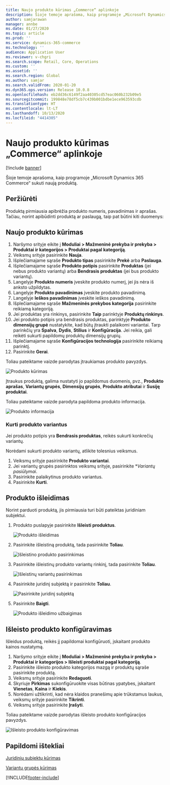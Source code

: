 ```yaml
---
title: Naujo produkto kūrimas „Commerce“ aplinkoje
description: Šioje temoje aprašoma, kaip programoje „Microsoft Dynamics 365 Commerce“ sukuti naują produktą.
author: samjarawan
manager: annbe
ms.date: 01/27/2020
ms.topic: article
ms.prod: ''
ms.service: dynamics-365-commerce
ms.technology: ''
audience: Application User
ms.reviewer: v-chgri
ms.search.scope: Retail, Core, Operations
ms.custom: ''
ms.assetid: ''
ms.search.region: Global
ms.author: samjar
ms.search.validFrom: 2020-01-20
ms.dyn365.ops.version: Release 10.0.8
ms.openlocfilehash: eb2dd36c6149f2aa40305cd57eac060b232b09e5
ms.sourcegitcommit: 199848e78df5cb7c439b001bdbe1ece963593cdb
ms.translationtype: HT
ms.contentlocale: lt-LT
ms.lasthandoff: 10/13/2020
ms.locfileid: "4414305"
---
```

# <a name="create-a-new-product-in-commerce"></a>Naujo produkto kūrimas „Commerce“ aplinkoje


[!include [banner](includes/banner.md)]

Šioje temoje aprašoma, kaip programoje „Microsoft Dynamics 365 Commerce“ sukuti naują produktą.

## <a name="overview"></a>Peržiūrėti

Produktą pirmiausia apibrėžia produkto numeris, pavadinimas ir aprašas. Tačiau, norint apibūdinti produktą ar paslaugą, taip pat būtini kiti duomenys:

## <a name="create-a-new-product"></a>Naujo produkto kūrimas

1. Naršymo srityje eikite į **Moduliai \> Mažmeninė prekyba ir prekyba \> Produktai ir kategorijos \> Produktai pagal kategoriją**.
1. Veiksmų srityje pasirinkite **Nauja**.
1. Išplečiamajame sąraše **Produkto tipas** pasirinkite **Prekė** arba **Paslauga**.
1. Išplečiamajame sąraše **Produkto potipis** pasirinkite **Produktas** (jei nebus produkto variantų) arba **Bendrasis produktas** (jei bus produkto variantų).
1. Langelyje **Produkto numeris** įveskite produkto numerį, jei jis nėra iš anksto užpildytas.
1. Langelyje **Produkto pavadinimas** įveskite produkto pavadinimą.
1. Langelyje **Ieškos pavadinimas** įveskite ieškos pavadinimą.
1. Išplečiamajame sąraše **Mažmeninės prekybos kategorija** pasirinkite reikiamą kategoriją.
1. Jei produktas yra rinkinys, pasirinkite **Taip** parinktyje **Produktų rinkinys**.
1. Jei produkto potipis yra bendrasis produktas, parinktyje **Produkto dimensijų grupė** nustatykite, kad būtų įtraukti palaikomi variantai. Tarp parinkčių yra **Spalva**, **Dydis**, **Stilius** ir **Konfigūracija**. Jei reikia, gali reikėti sukurti papildomų produktų dimensijų grupių.
1. Išplečiamajame sąraše **Konfigūracijos technologija** pasirinkite reikiamą parinktį.
1. Pasirinkite **Gerai**.

Toliau pateiktame vaizde parodytas įtraukiamas produkto pavyzdys.

![Produkto kūrimas](media/create-new-product.png)

Įtraukus produktą, galima nustatyti jo papildomus duomenis, pvz., **Produkto aprašas**, **Variantų grupės**, **Dimensijų grupės**, **Produkto atributai** ir **Susiję produktai**.

Toliau pateiktame vaizde parodyta papildoma produkto informacija.

![Produkto informacija](media/create-new-product-2.png)

### <a name="create-product-variants"></a>Kurti produkto variantus

Jei produkto potipis yra **Bendrasis produktas**, reikės sukurti konkrečių variantų. 

Norėdami sukurti produkto variantų, atlikite tolesnius veiksmus.

1. Veiksmų srityje pasirinkite **Produkto variantai**.
1. Jei variantų grupės pasirinktos veiksmų srityje, pasirinkite **Variantų pasiūlymai*.
1. Pasirinkite palaikytinus produkto variantus.
1. Pasirinkite **Kurti**.

## <a name="release-a-product"></a>Produkto išleidimas

Norint parduoti produktą, jis pirmiausia turi būti pateiktas juridiniam subjektui.

1. Produkto puslapyje pasirinkite **Išleisti produktus**.

    ![Produkto išleidimas](media/create-new-product-3.png)

1. Pasirinkite išleistiną produktą, tada pasirinkite **Toliau**.

    ![Išleistino produkto pasirinkimas](media/create-new-product-4.png)

1. Pasirinkite išleistinų produkto variantų rinkinį, tada pasirinkite **Toliau**.

    ![Išleistinų variantų pasirinkimas](media/create-new-product-5.png)

1. Pasirinkite juridinį subjektą ir pasirinkite **Toliau**.

    ![Pasirinkite juridinį subjektą](media/create-new-product-6.png)

1. Pasirinkite **Baigti**.

    ![Produkto išleidimo užbaigimas](media/create-new-product-7.png)

## <a name="configure-a-released-product"></a>Išleisto produkto konfigūravimas

Išleidus produktą, reikės jį papildomai konfigūruoti, įskaitant produkto kainos nustatymą.

1. Naršymo srityje eikite į **Moduliai \> Mažmeninė prekyba ir prekyba \> Produktai ir kategorijos \> Išleisti produktai pagal kategoriją**.
1. Pasirinkite išleisto produkto kategorijos mazgą ir produktų sąraše pasirinkite produktą.
1. Veiksmų srityje pasirinkite **Redaguoti**.
1. Skyriuje **Pirkimas** sukonfigūruokite visas būtinas ypatybes, įskaitant **Vienetas**, **Kaina** ir **Kiekis**.
1. Norėdami užtikrinti, kad nėra klaidos pranešimų apie trūkstamus laukus, veiksmų srityje pasirinkite **Tikrinti**.
1. Veiksmų srityje pasirinkite **Įrašyti**.

Toliau pateiktame vaizde parodytas išleisto produkto konfigūracijos pavyzdys.

![Išleisto produkto konfigūravimas](media/create-new-product-8.png)

## <a name="additional-resources"></a>Papildomi ištekliai

[Juridinių subjektų kūrimas](channels-legal-entities.md)

[Variantų grupės kūrimas](create-variant-group.md) 


[!INCLUDE[footer-include](../includes/footer-banner.md)]